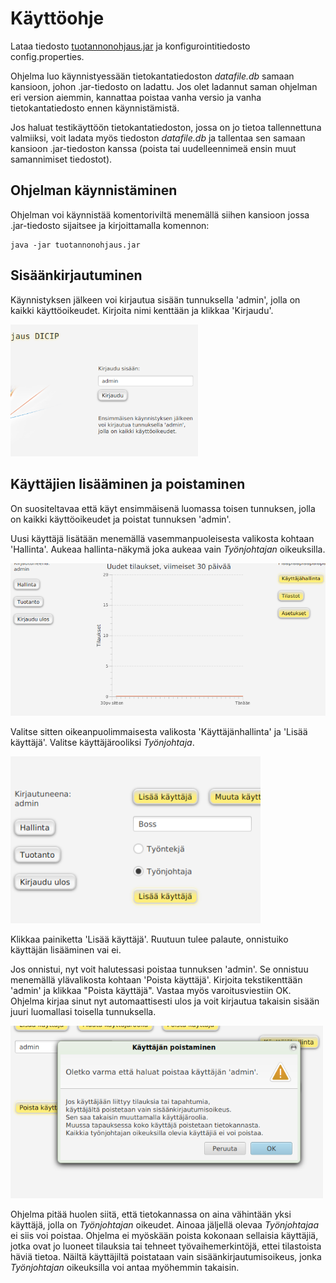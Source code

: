 # Käyttöohje

Lataa tiedosto [tuotannonohjaus.jar](https://github.com/Skorp7/ot-harjoitustyo/releases/tag/viikko7) ja konfigurointitiedosto config.properties.

Ohjelma luo käynnistyessään tietokantatiedoston *datafile.db* samaan kansioon, johon .jar-tiedosto on ladattu. Jos olet ladannut saman ohjelman eri version aiemmin, kannattaa poistaa vanha versio ja vanha tietokantatiedosto ennen käynnistämistä.

Jos haluat testikäyttöön tietokantatiedoston, jossa on jo tietoa tallennettuna valmiiksi, voit ladata myös tiedoston *datafile.db* ja tallentaa sen samaan kansioon .jar-tiedoston kanssa (poista tai uudelleennimeä ensin muut samannimiset tiedostot).

## Ohjelman käynnistäminen

Ohjelman voi käynnistää komentoriviltä menemällä siihen kansioon jossa .jar-tiedosto sijaitsee ja kirjoittamalla komennon:

```
java -jar tuotannonohjaus.jar
```

## Sisäänkirjautuminen

Käynnistyksen jälkeen voi kirjautua sisään tunnuksella 'admin', jolla on kaikki käyttöoikeudet. Kirjoita nimi kenttään ja klikkaa 'Kirjaudu'.

<img src="kuvat/login.png" width=300>

## Käyttäjien lisääminen ja poistaminen

On suositeltavaa että käyt ensimmäisenä luomassa toisen tunnuksen, jolla on kaikki käyttöoikeudet ja poistat tunnuksen 'admin'.

Uusi käyttäjä lisätään menemällä vasemmanpuoleisesta valikosta kohtaan 'Hallinta'. Aukeaa hallinta-näkymä joka aukeaa vain *Työnjohtajan* oikeuksilla.

<img src="kuvat/adduser.png" width=600>

Valitse sitten oikeanpuolimmaisesta valikosta 'Käyttäjänhallinta' ja 'Lisää käyttäjä'. Valitse käyttäjärooliksi *Työnjohtaja*.

<img src="kuvat/adduser_boss.png" width=400>

Klikkaa painiketta 'Lisää käyttäjä'. Ruutuun tulee palaute, onnistuiko käyttäjän lisääminen vai ei.

Jos onnistui, nyt voit halutessasi poistaa tunnuksen 'admin'. 
Se onnistuu menemällä ylävalikosta kohtaan 'Poista käyttäjä'. Kirjoita tekstikenttään 'admin' ja klikkaa "Poista käyttäjä". Vastaa myös varoitusviestiin OK. Ohjelma kirjaa sinut nyt automaattisesti ulos ja voit kirjautua takaisin sisään juuri luomallasi toisella tunnuksella.

<img src="kuvat/rmuser_alert.png" width=500>

Ohjelma pitää huolen siitä, että tietokannassa on aina vähintään yksi käyttäjä, jolla on *Työnjohtajan* oikeudet. Ainoaa jäljellä olevaa *Työnjohtajaa* ei siis voi poistaa.
Ohjelma ei myöskään poista kokonaan sellaisia käyttäjiä, jotka ovat jo luoneet tilauksia tai tehneet työvaihemerkintöjä, ettei tilastoista häviä tietoa. Näiltä käyttäjiltä poistataan vain sisäänkirjautumisoikeus, jonka *Työnjohtajan* oikeuksilla voi antaa myöhemmin takaisin.
